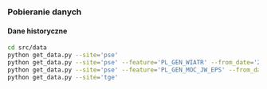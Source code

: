 ### Pobieranie danych
#### Dane historyczne
```bash
cd src/data
python get_data.py --site='pse'
python get_data.py --site='pse' --feature='PL_GEN_WIATR' --from_date='2020-01-01'
python get_data.py --site='pse' --feature='PL_GEN_MOC_JW_EPS' --from_date='2020-01-01' --to_date='2023-11-27'
python get_data.py --site='tge'
```
